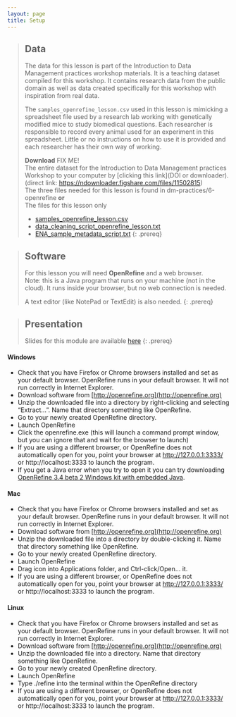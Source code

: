 ```yaml
---
layout: page
title: Setup
---
```


> ## Data
>
> The data for this lesson is part of the Introduction to Data Management
> practices workshop materials. It is a teaching dataset compiled for this workshop.
> It contains research data from the public domain as well as data created
> specifically for this workshop with inspiration from real data.
>
> The `samples_openrefine_lesson.csv` used in this lesson is mimicking a
> spreadsheet file used by a research
> lab working with genetically modified mice to study biomedical questions.
> Each researcher is responsible to record every animal used for an experiment in this
> spreadsheet. Little or no instructions on how to use it is provided and
> each researcher has their own way of working.
>
>
> **Download**
>FIX ME!  
>The entire dataset for the Introduction to Data Management practices Workshop
>to your computer by [clicking this link](DOI or downloader). (direct link: <https://ndownloader.figshare.com/files/11502815>)  
>The three files needed for this lesson is found in dm-practices/6-openrefine
**or**  
>The files for this lesson only
> - [samples_openrefine_lesson.csv](data/samples_openrefine_lesson.csv)
> - [data_cleaning_script_openrefine_lesson.txt](data/data_cleaning_script_openrefine_lesson.txt)
> - [ENA_sample_metadata_script.txt](data/ENA_sample_metadata_script.txt)
{: .prereq}


> ## Software
>
> For this lesson you will need **OpenRefine** and a web browser.  
> Note: this is a Java program that runs on your machine (not in the cloud). It runs inside your browser, but no web connection is needed.
>
> A text editor (like NotePad or TextEdit) is also needed.
{: .prereq}

> ## Presentation
>
> Slides for this module are available [here](data/module-openrefine-dm-practices.pdf)
{: .prereq}

#### Windows

- Check that you have Firefox or Chrome browsers installed and set as your
default browser. OpenRefine runs in your default browser. It will not run correctly in Internet Explorer.
- Download software from [http://openrefine.org](http://openrefine.org)
- Unzip the downloaded file into a directory by right-clicking and
selecting “Extract…”. Name that directory something like OpenRefine.
- Go to your newly created OpenRefine directory.
- Launch OpenRefine
- Click the openrefine.exe (this will launch a command prompt window, but you can ignore that and wait for the browser to launch)
- If you are using a different browser, or OpenRefine does not automatically open for you, point your browser at http://127.0.0.1:3333/ or http://localhost:3333 to launch the program.
- If you get a Java error when you try to open it you can try downloading [OpenRefine 3.4 beta 2 Windows kit with embedded Java](https://openrefine.org/download.html).


#### Mac

- Check that you have Firefox or Chrome browsers installed and set as your
default browser. OpenRefine runs in your default browser. It will not run correctly in Internet Explorer.
- Download software from [http://openrefine.org](http://openrefine.org)
- Unzip the downloaded file into a directory by double-clicking it. Name
that directory something like OpenRefine.
- Go to your newly created OpenRefine directory.
- Launch OpenRefine
- Drag icon into Applications folder, and Ctrl-click/Open… it.
- If you are using a different browser, or OpenRefine does not automatically open for you, point your browser at http://127.0.0.1:3333/ or http://localhost:3333 to launch the program.

#### Linux

- Check that you have Firefox or Chrome browsers installed and set as your
default browser. OpenRefine runs in your default browser. It will not run correctly in Internet Explorer.
- Download software from [http://openrefine.org](http://openrefine.org)
- Unzip the downloaded file into a directory. Name
that directory something like OpenRefine.
- Go to your newly created OpenRefine directory.
- Launch OpenRefine
- Type ./refine into the terminal within the OpenRefine directory
- If you are using a different browser, or OpenRefine does not automatically open for you, point your browser at http://127.0.0.1:3333/ or http://localhost:3333 to launch the program.
